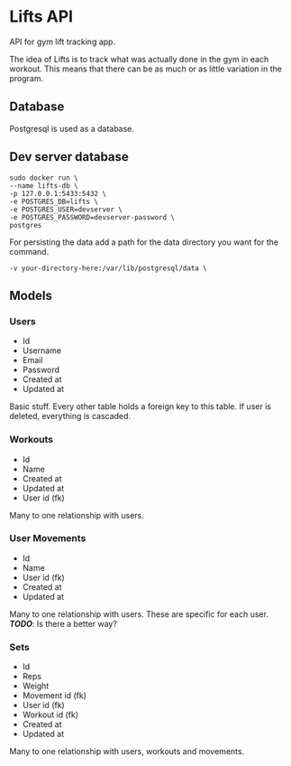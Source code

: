 # Lifts API

API for gym lift tracking app.

The idea of Lifts is to track what was actually done in the gym in each workout. This means that there can be as much or as little variation in the program.

## Database

Postgresql is used as a database.

## Dev server database

```
sudo docker run \
--name lifts-db \
-p 127.0.0.1:5433:5432 \
-e POSTGRES_DB=lifts \
-e POSTGRES_USER=devserver \
-e POSTGRES_PASSWORD=devserver-password \
postgres
```

For persisting the data add a path for the data directory you want for the command.

```
-v your-directory-here:/var/lib/postgresql/data \
```

## Models

### Users

- Id
- Username
- Email
- Password
- Created at
- Updated at

Basic stuff. Every other table holds a foreign key to this table. If user is deleted, everything is cascaded.

### Workouts

- Id
- Name
- Created at
- Updated at
- User id (fk)

Many to one relationship with users.

### User Movements

- Id
- Name
- User id (fk)
- Created at
- Updated at

Many to one relationship with users. These are specific for each user.
**_TODO_**: Is there a better way?

### Sets

- Id
- Reps
- Weight
- Movement id (fk)
- User id (fk)
- Workout id (fk)
- Created at
- Updated at

Many to one relationship with users, workouts and movements.
